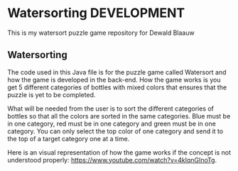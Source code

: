 # Watersorting DEVELOPMENT
This is my watersort puzzle game repository for Dewald Blaauw

## Watersorting  
The code used in this Java file is for the puzzle game called Watersort and how the game is developed in the back-end. How the game works is you get 5 different categories of bottles with mixed colors that ensures that the puzzle is yet to be completed.

What will be needed from the user is to sort the different categories of bottles so that all the colors are sorted in the same categories. Blue must be in one category, red must be in one category and green must be in one category. You can only select the top color of one category and send it to the top of a target category one at a time.

Here is an visual representation of how the game works if the concept is not understood properly: https://www.youtube.com/watch?v=4kIqnGInoTg.
